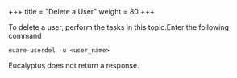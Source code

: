 +++
title = "Delete a User"
weight = 80
+++

To delete a user, perform the tasks in this topic.Enter the following command 

    euare-userdel -u <user_name>

Eucalyptus does not return a response. 
